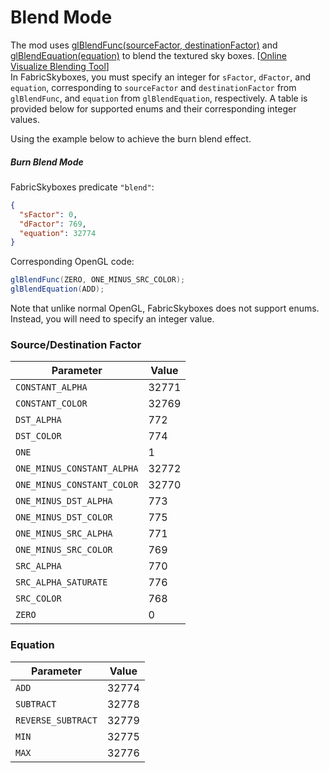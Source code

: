 # Blend Mode
The mod uses [glBlendFunc(sourceFactor, destinationFactor)](https://www.khronos.org/registry/OpenGL-Refpages/gl4/html/glBlendFunc.xhtml) and [glBlendEquation(equation)](https://www.khronos.org/registry/OpenGL-Refpages/gl4/html/glBlendEquation.xhtml) to blend the textured sky boxes.
[[Online Visualize Blending Tool](https://www.andersriggelsen.dk/glblendfunc.php)]  
In FabricSkyboxes, you must specify an integer for `sFactor`, `dFactor`, and `equation`, corresponding to `sourceFactor` and `destinationFactor` from `glBlendFunc`, and `equation` from `glBlendEquation`, respectively. A table is provided below for supported enums and their corresponding integer values.

Using the example below to achieve the burn blend effect.

##### Burn Blend Mode
FabricSkyboxes predicate `"blend"`:
```json
{
  "sFactor": 0,
  "dFactor": 769,
  "equation": 32774
}
```

Corresponding OpenGL code:  
```java
glBlendFunc(ZERO, ONE_MINUS_SRC_COLOR);
glBlendEquation(ADD);
```
Note that unlike normal OpenGL, FabricSkyboxes does not support enums. Instead, you will need to specify an integer value.


### Source/Destination Factor
| Parameter                  | Value |
|----------------------------|-------|
| `CONSTANT_ALPHA`           | 32771 |
| `CONSTANT_COLOR`           | 32769 |
| `DST_ALPHA`                | 772   |
| `DST_COLOR`                | 774   |
| `ONE`                      | 1     |
| `ONE_MINUS_CONSTANT_ALPHA` | 32772 |
| `ONE_MINUS_CONSTANT_COLOR` | 32770 |
| `ONE_MINUS_DST_ALPHA`      | 773   |
| `ONE_MINUS_DST_COLOR`      | 775   |
| `ONE_MINUS_SRC_ALPHA`      | 771   |
| `ONE_MINUS_SRC_COLOR`      | 769   |
| `SRC_ALPHA`                | 770   |
| `SRC_ALPHA_SATURATE`       | 776   |
| `SRC_COLOR`                | 768   |
| `ZERO`                     | 0     |

### Equation
| Parameter          | Value |
|--------------------|-------|
| `ADD`              | 32774 |
| `SUBTRACT`         | 32778 |
| `REVERSE_SUBTRACT` | 32779 |
| `MIN`              | 32775 |
| `MAX`              | 32776 |
